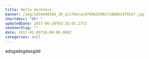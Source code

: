 ```yaml
---
title: Hello darkness
banner: /img/1454498509_20_ac1f04cac07606d39017c080b24f052f.jpg
shortdesc: "OK! "
updatedDate: 2017-06-28T03:35:05.277Z
cmsUserSlug: ""
date: 2017-02-05T16:00:00.000Z
categories: null
---
```


adsgadsgdasgdd